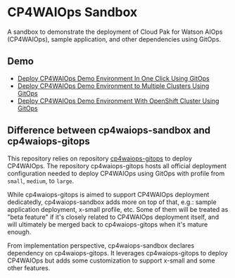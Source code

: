 # CP4WAIOps Sandbox

A sandbox to demonstrate the deployment of Cloud Pak for Watson AIOps (CP4WAIOps), sample application, and other dependencies using GitOps.

## Demo

* [Deploy CP4WAIOps Demo Environment In One Click Using GitOps](docs/gitops-deploy-cp4waiops-demo.md)
* [Deploy CP4WAIOps Demo Environment to Multiple Clusters Using GitOps](docs/gitops-deploy-cp4waiops-multi-cluster.md)
* [Deploy CP4WAIOps Demo Environment With OpenShift Cluster Using GitOps](docs/gitops-deploy-cp4waiops-with-ocp.md)

## Difference between cp4waiops-sandbox and cp4waiops-gitops

This repository relies on repository [cp4waiops-gitops](https://github.com/IBM/cp4waiops-gitops) to deploy CP4WAIOps. The repository cp4waiops-gitops hosts all official deployment configuration needed to deploy CP4WAIOps using GitOps with profile from `small`, `medium`, to `large`.

While cp4waiops-gitops is aimed to support CP4WAIOps deployment dedicatedly, cp4waiops-sandbox adds more on top of that, e.g.: sample application deployment, x-small profile, etc. Some of them will be treated as "beta feature" if it's closely related to CP4WAIOps deployment itself, and will ultimately be merged back to cp4waiops-gitops when it's mature enough.
 
From implementation perspective, cp4waiops-sandbox declares dependency on cp4waiops-gitops. It leverages cp4waiops-gitops to deploy CP4WAIOps but adds some customization to support x-small and some other features. 
